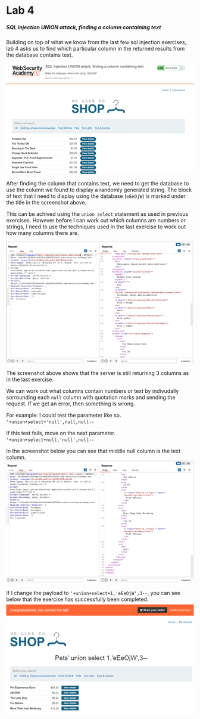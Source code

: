 # Lab 4
##### SQL injection UNION attack, finding a column containing text

Building on top of what we know from the last few sql injection exercises, lab 4 asks us to find which particular column in the returned results from the database contains text.

![1](assets/1.png)

After finding the column that contains text, we need to get the database to use the column we found to display a randomly generated string. The block of text that I need to display using the database (`eEeOjW`) is marked under the title in the screenshot above.

This can be achived using the `union select` statement as used in previous exercises. However before I can work out which columns are numbers or strings, I need to use the techniques used in the last exercise to work out how many columns there are.

![2](assets/2.png)

The screenshot above shows that the server is still returning 3 columns as in the last exercise.

We can work out what columns contain numbers or text by indivudally sorrounding each `null` column with quotation marks and sending the request. If we get an error, then something is wrong.

For example: I could test the parameter like so.
`'+union+select+'null',null,null--`

If this test fails, move on the next parameter.
`'+union+select+null,'null',null--`

In the screenshot below you can see that middle null column is the text column.
![3](assets/3.png)

If I change the payload to `'+union+select+1,'eEeOjW',3--`, you can see below that the exercise has successfully been completed.
![4](assets/4.png)
